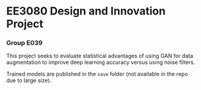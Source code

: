 # EE3080 Design and Innovation Project
### Group E039

This project seeks to evaluate statistical advantages of using GAN for data augmentation to improve deep learning accuracy versus using noise filters.

Trained models are published in the `save` folder (not available in the repo due to large size).
